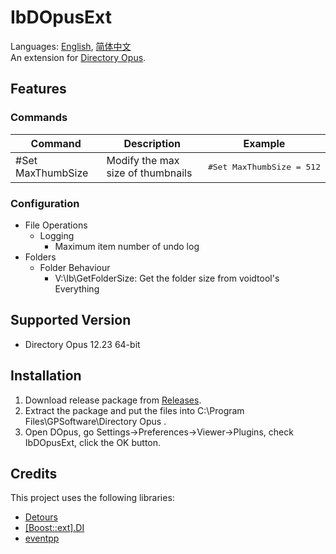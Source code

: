 # IbDOpusExt
Languages: [English](README.md), [简体中文](README.zh-Hans.md)  
An extension for [Directory Opus](https://www.gpsoft.com.au/).

## Features
### Commands
<table>
<thead><tr>
    <th>Command</th>
    <th>Description</th>
    <th>Example</th>
</tr></thead>
<tbody>
    <tr>
        <td>#Set MaxThumbSize</td>
        <td>Modify the max size of thumbnails</td>
        <td><pre lang="Batchfile">#Set MaxThumbSize = 512</pre></td>
    </tr>
</tbody>
</table>

### Configuration
* File Operations
  * Logging
    * Maximum item number of undo log
* Folders
  * Folder Behaviour
    * V:\\Ib\\GetFolderSize: Get the folder size from voidtool's Everything

## Supported Version
* Directory Opus 12.23 64-bit

## Installation
1. Download release package from [Releases](../../releases).
1. Extract the package and put the files into C:\Program Files\GPSoftware\Directory Opus .
1. Open DOpus, go Settings→Preferences→Viewer→Plugins, check IbDOpusExt, click the OK button.

## Credits
This project uses the following libraries:

* [Detours](https://github.com/microsoft/detours)
* [[Boost::ext].DI](https://github.com/boost-ext/di)
* [eventpp](https://github.com/wqking/eventpp)